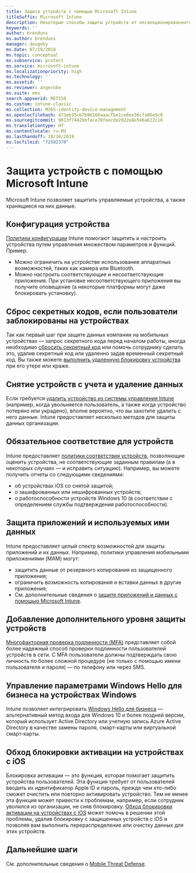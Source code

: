 ```yaml
---
title: Защита устройств с помощью Microsoft Intune
titleSuffix: Microsoft Intune
description: Некоторые способы защиты устройств от несанкционированного доступа и других угроз с помощью Intune.
keywords: ''
author: brenduns
ms.author: brenduns
manager: dougeby
ms.date: 07/19/2018
ms.topic: conceptual
ms.subservice: protect
ms.service: microsoft-intune
ms.localizationpriority: high
ms.technology: ''
ms.assetid: ''
ms.reviewer: angerobe
ms.suite: ems
search.appverid: MET150
ms.custom: intune-classic
ms.collection: M365-identity-device-management
ms.openlocfilehash: 471eb35cb7b96166aaacfbe1ce0ee36cfa06e9c0
ms.sourcegitcommit: 9013f7442bbface78feecde2922e8e546a622c16
ms.translationtype: HT
ms.contentlocale: ru-RU
ms.lasthandoff: 10/16/2019
ms.locfileid: "72502370"
---
```

# <a name="protect-devices-with-microsoft-intune"></a>Защита устройств с помощью Microsoft Intune

Microsoft Intune позволяет защитить управляемые устройства, а также хранящиеся на них данные.

## <a name="device-configuration"></a>Конфигурация устройства
[Политики конфигурации](../configuration/device-profiles.md) Intune помогают защитить и настроить устройства путем управления множеством параметров и функций. Пример.

- Можно ограничить на устройстве использование аппаратных возможностей, таких как камера или Bluetooth.
- Можно настроить соответствующие и несоответствующие приложения. При установке несоответствующего приложения вы получите оповещение (а некоторые платформы могут даже блокировать установку).

## <a name="reset-passcodes-when-users-are-locked-out-of-their-devices"></a>Сброс секретных кодов, если пользователи заблокированы на устройствах
Так как первый шаг при защите данных компании на мобильных устройствах — запрос секретного кода перед началом работы, иногда необходимо [сбросить секретный код](../remote-actions/device-passcode-reset.md) или помочь сотруднику сделать это, удалив секретный код или удаленно задав временный секретный код. Вы также можете [выполнить удаленную блокировку устройства](../remote-actions/device-remote-lock.md) при его утере или краже.

## <a name="retire-devices-and-remove-data"></a>Снятие устройств с учета и удаление данных
Если требуется [удалить устройство из системы управления Intune](../remote-actions/devices-wipe.md) (например, когда увольняется пользователь, а также когда устройство потеряно или украдено), вполне вероятно, что вы захотите удалить с него данные. Intune предоставляет несколько методов для защиты данных организации.

## <a name="require-devices-to-be-compliant"></a>Обязательное соответствие для устройств
Intune предоставляет [политики соответствия устройств](device-compliance-get-started.md), позволяющие оценить устройства, не соответствующие заданным правилам (а в некоторых случаях — и исправить ситуацию). Например, вы можете получить отчеты со следующими сведениями:
- об устройствах iOS со снятой защитой;
- о зашифрованных или нешифрованных устройств;
- о работоспособности устройств Windows 10 (в соответствии с определением службы подтверждения работоспособности).

## <a name="protect-apps-and-the-data-they-use"></a>Защита приложений и используемых ими данных
Intune предоставляет целый спектр возможностей для защиты приложений и их данных. Например, политики управления мобильными приложениями (MAM) могут:
- защитить данные от резервного копирования из защищенного приложения;
- ограничить возможность копирования и вставки данных в другие приложения;
- См. дополнительные сведения о [защите приложений и данных с помощью Microsoft Intune](../apps/app-protection-policy.md).

## <a name="add-an-additional-layer-of-protection-to-devices"></a>Добавление дополнительного уровня защиты устройств
[Многофакторная проверка подлинности (MFA)](../enrollment/multi-factor-authentication.md) представляет собой более надежный способ проверки подлинности пользователей устройств в сети.  С MFA пользователи должны подтверждать свою личность по более сложной процедуре (не только с помощью имени пользователя и пароля) — по телефону или через SMS.

## <a name="control-windows-hello-for-business-settings-on-windows-devices"></a>Управление параметрами Windows Hello для бизнеса на устройствах Windows
Intune позволяет интегрировать [Windows Hello для бизнеса](windows-hello.md) — альтернативный метод входа для Windows 10 и более поздней версии, который использует Active Directory или учетную запись Azure Active Directory в качестве замены пароля, смарт-карты или виртуальной смарт-карты.

## <a name="bypass-activation-lock-on-ios-devices"></a>Обход блокировки активации на устройствах с iOS
Блокировка активации — это функция, которая помогает защитить устройства пользователей. Эта функция требует от пользователей вводить их идентификатор Apple ID и пароль, прежде чем кто-либо сможет очистить или повторно активировать устройство. Тем не менее эта функция может привести к проблемам, например, если сотрудник уволился из организации, не сняв блокировку. [Обход блокировки активации на устройствах с iOS](../remote-actions/device-activation-lock-bypass.md) может помочь в решении этой проблемы, удалив блокировку с защищенных устройств с iOS и позволяя вам выполнить перераспределение или очистку данных для этих устройств.

## <a name="next-steps"></a>Дальнейшие шаги

См. дополнительные сведения о [Mobile Threat Defense](mobile-threat-defense.md).

